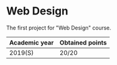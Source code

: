 # Web Design

The first project for "Web Design" course.

| Academic year | Obtained points |
| ------------- | --------------- |
| 2019(S)       | 20/20           |
